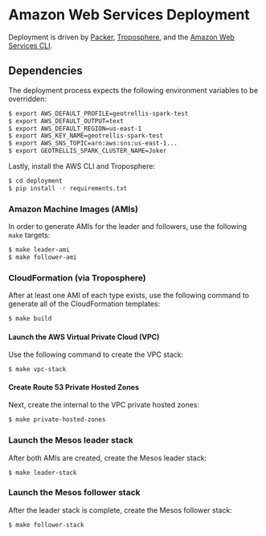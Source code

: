 # Amazon Web Services Deployment

Deployment is driven by [Packer](https://www.packer.io), [Troposphere](https://github.com/cloudtools/troposphere), and the [Amazon Web Services CLI](http://aws.amazon.com/cli/).

## Dependencies

The deployment process expects the following environment variables to be overridden:

```bash
$ export AWS_DEFAULT_PROFILE=geotrellis-spark-test
$ export AWS_DEFAULT_OUTPUT=text
$ export AWS_DEFAULT_REGION=us-east-1
$ export AWS_KEY_NAME=geotrellis-spark-test
$ export AWS_SNS_TOPIC=arn:aws:sns:us-east-1...
$ export GEOTRELLIS_SPARK_CLUSTER_NAME=Joker
```

Lastly, install the AWS CLI and Troposphere:

```bash
$ cd deployment
$ pip install -r requirements.txt
```

### Amazon Machine Images (AMIs)

In order to generate AMIs for the leader and followers, use the following `make` targets:

```bash
$ make leader-ami
$ make follower-ami
```

### CloudFormation (via Troposphere)

After at least one AMI of each type exists, use the following command to generate all of the CloudFormation templates:

```bash
$ make build
```

#### Launch the AWS Virtual Private Cloud (VPC)

Use the following command to create the VPC stack:

```
$ make vpc-stack
```

#### Create Route 53 Private Hosted Zones

Next, create the internal to the VPC private hosted zones:

```bash
$ make private-hosted-zones
```

### Launch the Mesos leader stack

After both AMIs are created, create the Mesos leader stack:

```
$ make leader-stack
```

### Launch the Mesos follower stack

After the leader stack is complete, create the Mesos follower stack:

```
$ make follower-stack
```
